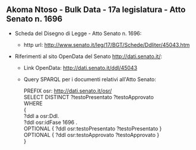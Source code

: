## Akoma Ntoso - Bulk Data - 17a legislatura - Atto Senato n. 1696 ##

* Scheda del Disegno di Legge - Atto Senato n. 1696:
	* http url: http://www.senato.it/leg/17/BGT/Schede/Ddliter/45043.htm

* Riferimenti al sito OpenData del Senato http://dati.senato.it/:
	* Link OpenData: http://dati.senato.it/ddl/45043
	* Query SPARQL per i documenti relativi all'Atto Senato:

        PREFIX osr: <http://dati.senato.it/osr/>  
		SELECT DISTINCT ?testoPresentato ?testoApprovato  
		WHERE  
		{  
		    ?ddl a osr:Ddl.  
		    ?ddl osr:idFase 1696 .  
		    OPTIONAL { ?ddl osr:testoPresentato ?testoPresentato }  
		    OPTIONAL { ?ddl osr:testoApprovato ?testoApprovato }  
		}
		